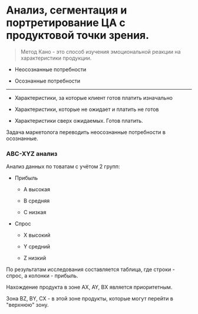 # Анализ, сегментация и портретирование ЦА с продуктовой точки зрения. 

> Метод Кано - это способ изучения эмоциональной реакции на характеристики продукции.

- Неосознанные потребности

- Осознанные потребности

---

- Характеристики, за которые клиент готов платить изначально

- Характеристики, которые не ожидает и платить не готов

- Характеристики сверх ожидаемых. Готов платить.

Задача маркетолога переводить неосознанные потребности в осознанные.

### ABC-XYZ анализ

Анализ данных по товатам с учётом 2 групп:

- Прибыль
    
    - А высокая

    - B средняя

    - C низкая

- Спрос

    - X высокий

    - Y средний

    - Z низкий

По результатам исследования составляется таблица, где строки - спрос, а колонки - прибыль.

Нахождение продукта в зоне AX, AY, BX является приоритетным.

Зона BZ, BY, CX - в этой зоне продукты, которые могут перейти в "верхнюю" зону.


 

